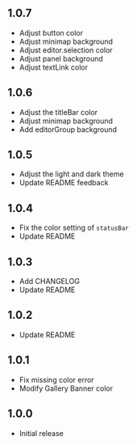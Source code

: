 ## 1.0.7

+ Adjust button color
+ Adjust minimap background
+ Adjust editor.selection color
+ Adjust panel background
+ Adjust textLink color

## 1.0.6

+ Adjust the titleBar color
+ Adjust minimap background
+ Add editorGroup background

## 1.0.5

+ Adjust the light and dark theme
+ Update README feedback

## 1.0.4

+ Fix the color setting of `statusBar`
+ Update README

## 1.0.3

+ Add CHANGELOG
+ Update README

## 1.0.2

+ Update README

## 1.0.1

- Fix missing color error
- Modify Gallery Banner color

## 1.0.0

- Initial release